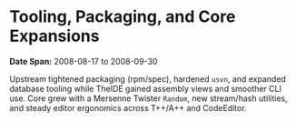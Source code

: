 # Tooling, Packaging, and Core Expansions
**Date Span:** 2008-08-17 to 2008-09-30

Upstream tightened packaging (rpm/spec), hardened `usvn`, and expanded database tooling while TheIDE gained assembly views and smoother CLI use. Core grew with a Mersenne Twister `Random`, new stream/hash utilities, and steady editor ergonomics across T++/A++ and CodeEditor.

